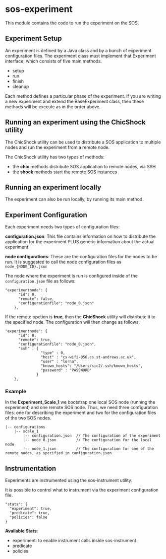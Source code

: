 # sos-experiment

This module contains the code to run the experiment on the SOS.

## Experiment Setup

An experiment is defined by a Java class and by a bunch of experiment configuration files.
The experiment class must implement that Experiment interface, which consists of five main methods.

- setup
- run
- finish
- cleanup

Each method defines a particular phase of the experiment.
If you are writing a new experiment and extend the BaseExperiment class, then these methods will be execute as in the order above.


## Running an experiment using the ChicShock utility

The ChicShock utility can be used to distribute a SOS application to multiple nodes and run the experiment from a remote node.

The ChicShock utility has two types of methods:

- the **chic** methods distribute SOS application to remote nodes, via SSH
- the **shock** methods start the remote SOS instances


## Running an experiment locally

The experiment can also be run locally, by running its main method.


## Experiment Configuration

Each experiment needs two types of configuration files:

**configuration.json**: This file contains information on how to distribute
the application for the experiment PLUS generic information about the actual experiment

**node configurations**: These are the configuration files for the nodes to be run.
It is suggested to call the node configuration files as `node_{NODE_ID}.json`

The node where the experiment is run is configured inside of the `configuration.json` file as follows:

```
"experimentnode": {
      "id": 0,
      "remote": false,
      "configurationfile": "node_0.json"
    },
```


If the remote opetion is **true**, then the **ChicShock** utility will distribute it to the specified node. The configuration will then change as follows:

```
"experimentnode": {
      "id": 0,
      "remote": true,
      "configurationfile": "node_0.json",
      "ssh" : {
                "type" : 0,
                "host" : "cs-wifi-056.cs.st-andrews.ac.uk",
                "user" : "lorna",
                "known_hosts": "/Users/sic2/.ssh/known_hosts",
                "password" : "PASSWORD"
              }
    },
```


### Example

In the **Experiment_Scale_1** we bootstrap one local SOS node (running the experiment) and one remote SOS node.
Thus, we need three configuration files: one for describing the experiment and two for the configuration files of the two SOS nodes.

```
|-- configurations
    |-- scale_1
        |-- configuration.json  // The configuration of the experiment
        |-- node_0.json         // The configuration for the local node
        |-- node_1.json         // The configuration for one of the remote nodes, as specified in configuration.json
```

## Instrumentation

Experiments are instrumented using the sos-instrument utility.

It is possible to control what to instrument via the experiment configuration file.

```
"stats": {
  "experiment": true,
  "predicate": true,
  "policies": false
}
```

**Available Stats**:

- experiment: to enable instrument calls inside sos-instrument
- predicate
- policies
